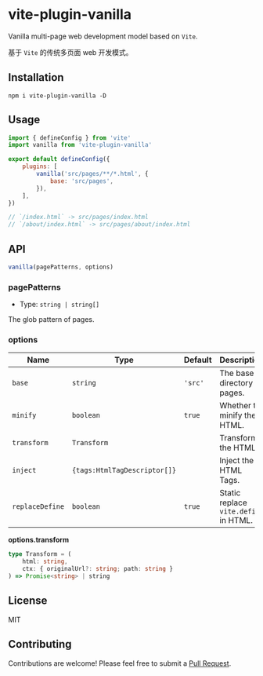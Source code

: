 # vite-plugin-vanilla

Vanilla multi-page web development model based on `Vite`.

基于 `Vite` 的传统多页面 web 开发模式。

## Installation

```
npm i vite-plugin-vanilla -D
```

## Usage

```js
import { defineConfig } from 'vite'
import vanilla from 'vite-plugin-vanilla'

export default defineConfig({
	plugins: [
		vanilla('src/pages/**/*.html', {
			base: 'src/pages',
		}),
	],
})

// `/index.html` -> src/pages/index.html
// `/about/index.html` -> src/pages/about/index.html
```

## API

```js
vanilla(pagePatterns, options)
```

### pagePatterns

- Type: `string | string[]`

The glob pattern of pages.

### options

| Name            | Type                         | Default | Description                           |
| --------------- | ---------------------------- | ------- | ------------------------------------- |
| `base`          | `string`                     | `'src'` | The base directory of pages.          |
| `minify`        | `boolean`                    | `true`  | Whether to minify the HTML.           |
| `transform`     | `Transform`                  |         | Transform the HTML.                   |
| `inject`        | `{tags:HtmlTagDescriptor[]}` |         | Inject the HTML Tags.                 |
| `replaceDefine` | `boolean`                    | `true`  | Static replace `vite.define` in HTML. |

**options.transform**

```typescript
type Transform = (
	html: string,
	ctx: { originalUrl?: string; path: string }
) => Promise<string> | string
```

## License

MIT

## Contributing

Contributions are welcome! Please feel free to submit a [Pull Request](https://github.com/Marinerer/vite-plugins/pulls).
